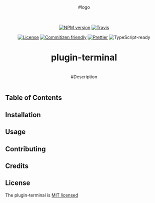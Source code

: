 
<div align="center">
<br />
#logo
<br />
<br />
<br />

[![NPM version](https://badge.fury.io/js/plugin-terminal.svg)](https://www.npmjs.com/package/plugin-terminal) [![Travis](https://img.shields.io/travis/namics/plugin-terminal/master.svg)](https://travis-ci.org/namics/plugin-terminal)

[![License](https://img.shields.io/badge/license-MIT-green.svg)](http://opensource.org/licenses/MIT) [![Commitizen friendly](https://img.shields.io/badge/commitizen-friendly-brightgreen.svg)](http://commitizen.github.io/cz-cli/) [![Prettier](https://img.shields.io/badge/Code%20Style-Prettier-green.svg)](https://github.com/prettier/prettier) <!--IF(ts)-->![TypeScript-ready](https://img.shields.io/npm/types/plugin-terminal.svg)<!--/IF-->

<h1>plugin-terminal</h1>
<br />
#Description
<br />
<br />
</div>

## Table of Contents

## Installation

## Usage

## Contributing

## Credits

## License

The plugin-terminal is [MIT licensed](./LICENSE)
